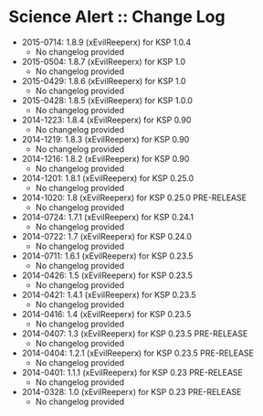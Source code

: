 # Science Alert :: Change Log

* 2015-0714: 1.8.9 (xEvilReeperx) for KSP 1.0.4
	+ No changelog provided
* 2015-0504: 1.8.7 (xEvilReeperx) for KSP 1.0
	+ No changelog provided
* 2015-0429: 1.8.6 (xEvilReeperx) for KSP 1.0
	+ No changelog provided
* 2015-0428: 1.8.5 (xEvilReeperx) for KSP 1.0.0
	+ No changelog provided
* 2014-1223: 1.8.4 (xEvilReeperx) for KSP 0.90
	+ No changelog provided
* 2014-1219: 1.8.3 (xEvilReeperx) for KSP 0.90
	+ No changelog provided
* 2014-1216: 1.8.2 (xEvilReeperx) for KSP 0.90
	+ No changelog provided
* 2014-1201: 1.8.1 (xEvilReeperx) for KSP 0.25.0
	+ No changelog provided
* 2014-1020: 1.8 (xEvilReeperx) for KSP 0.25.0 PRE-RELEASE
	+ No changelog provided
* 2014-0724: 1.7.1 (xEvilReeperx) for KSP 0.24.1
	+ No changelog provided
* 2014-0722: 1.7 (xEvilReeperx) for KSP 0.24.0
	+ No changelog provided
* 2014-0711: 1.6.1 (xEvilReeperx) for KSP 0.23.5
	+ No changelog provided
* 2014-0426: 1.5 (xEvilReeperx) for KSP 0.23.5
	+ No changelog provided
* 2014-0421: 1.4.1 (xEvilReeperx) for KSP 0.23.5
	+ No changelog provided
* 2014-0416: 1.4 (xEvilReeperx) for KSP 0.23.5
	+ No changelog provided
* 2014-0407: 1.3 (xEvilReeperx) for KSP 0.23.5 PRE-RELEASE
	+ No changelog provided
* 2014-0404: 1.2.1 (xEvilReeperx) for KSP 0.23.5 PRE-RELEASE
	+ No changelog provided
* 2014-0401: 1.1.1 (xEvilReeperx) for KSP 0.23 PRE-RELEASE
	+ No changelog provided
* 2014-0328: 1.0 (xEvilReeperx) for KSP 0.23 PRE-RELEASE
	+ No changelog provided
